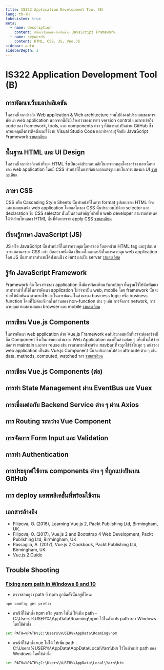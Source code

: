 ```yaml
---
title: IS322 Application Development Tool (B)
lang: th-TH
tobeListed: true
meta:
  - name: description
    content: พัฒนาเว็บแอพพลิเคชั่นด้วย JavaScript Framework
  - name: keywords
    content: HTML, CSS, JS, Vue.JS
sidebar: auto
sidebarDepth: 2
---
```


# IS322 Application Development Tool (B)

## การพัฒนาเว็บแอปพลิเคชัน

ในส่วนนี้จะกล่าวถึง Web application & Web architecture รวมไปถึงองค์ประกอบของการพัฒนา web application นอกจากนี้ยังมีเรื่องราวของการทำ version control และการเข้าถึง code ของ framework, tools, และ components ต่าง ๆ ที่มีการแบ่งปันผ่าน GitHub ซึ่งครอบคลุมถึงการติดตั้งและใช้งาน Visual Studio Code และทำความรู้จักกับ JavaScript Framework [รายละเอียด](/courses/is322/week-01.md)

## พื้นฐาน HTML และ UI Design

ในส่วนนี้จะกล่าวถึงหน้าที่ของ HTML ซึ่งเป็นองค์ประกอบหลักในการควบคุมโครงสร้าง และเนื้อหาของ web application โดยมี CSS ทำหน้าที่ในการจัดและตกแต่งรูปแบบในการแสดงผล UI [รายละเอียด](/courses/is322/week-02.md)

## ภาษา CSS

CSS หรือ Cascading Style Sheets นั้นทำหน้าที่ในการ format รูปแบบของ HTML ที่จะแสดงผลบนหน้า web application โดยกลไกของ CSS นั้นประกอบไปด้วย selector และ declaration ซึ่ง CSS selector นั้นเป็นส่วนสำคัญที่ช่วยให้ web developer สามารถกำหนดได้ว่าส่วนไหนของ HTML นั้นที่ต้องการจะ apply CSS [รายละเอียด](/courses/is322/week-03.md)

## เรียนรู้ภาษา JavaScript (JS)

JS หรือ JavaScript นั้นทำหน้าที่ในการควบคุมเนื้อหาของเว็บเพจผ่าน HTML tag และรูปแบบการแสดงผลของ CSS กล่าวอีกอย่างหนึ่งคือ เป็นกลไกแกนหลักในการควบคุม web application โดย JS นั้นสามารถทำงานได้ทั้งบนฝั่ง client และฝั่ง server [รายละเอียด](/courses/is322/week-04.md)

## รู้จัก JavaScript Framework

Framework คือ โครงร่างของ application ซึ่งมีการจัดเตรียม function พื้นฐานไว้ให้นักพัฒนาสามารถนำไปใช้ในการพัฒนา application ไม่ว่าจะเป็น web, mobile โดย framework นั้นจะช่วยให้นักพัฒนาสามารถใช้เวลาในการพัฒนาในส่วนของ business logic หรือ business function โดยที่ไม่ต้องกังวลในส่วนของ non-function ต่าง ๆ เช่น การจัดการ network, การควบคุมการแสดงผลของ browser และ mobile [รายละเอียด](/courses/is322/week-05.md)

## การเขียน Vue.js Components

ในการพัฒนา web application ด้วย Vue.js Framework องค์ประกอบหลักที่เราจะต้องสร้างก็คือ Component ซึ่งเป็นการแยกส่วนของ Web Application ของเป็นส่วนย่อย ๆ เพื่อที่จะให้ง่ายต่อการ maintain และการ reuse เช่น เราสามารถที่จะสร้าง navbar ที่จะถูกใช้ซ้ำในทุก ๆ หน้าของ web application เป็นต้น Vue.js Component นั้นจะประกอบไปด้วย attribute ต่าง ๆ เช่น data, methods, computed, watched ฯลฯ [รายละเอียด](/courses/is322/week-06.md)

## การเขียน Vue.js Components (ต่อ)

## การทำ State Management ผ่าน EventBus และ Vuex

## การเชื่อมต่อกับ Backend Service ต่าง ๆ ผ่าน Axios

## การ Routing ระหว่าง Vue Component

## การจัดการ Form Input และ Validation

## การทำ Authentication

## การประยุกต์ใช้งาน components ต่าง ๆ ที่ถูกแบ่งปันบน GitHub

## การ deploy แอพพลิเคชั่นที่พร้อมใช้งาน

## เอกสารอ้างอิง

- Filipova, O. (2016), Learning Vue.js 2, Packt Publishing Ltd, Birmingham, UK.
- Filipova, O. (2017), Vue.js 2 and Bootstrap 4 Web Development, Packt Publishing Ltd, Birmingham, UK.
- Passaglia, A. (2017), Vue.js 2 Cookbook, Packt Publishing Ltd, Birmingham, UK.
- [Vue.js 2 Guide](<https://vuejs.org/v2/guide/>)

## Trouble Shooting

### [Fixing npm path in Windows 8 and 10](<https://stackoverflow.com/questions/27864040/fixing-npm-path-in-windows-8-and-10/32159233#32159233>)

- ตรวจสอบดูว่า path ที่ npm ถูกติดตั้งนั้นอยู่ที่ไหน:

```bash
npm config get prefix
```

- กรณีที่ใช้คำสั่ง npm หรือ yarn ไม่ได้ ให้เพิ่ม path - C:\Users\%USER%\AppData\Roaming\npm ไว้ในตัวแปร path ของ Windows โดยใช้คำสั่ง

```bash
set PATH=%PATH%;C:\Users\%USER%\AppData\Roaming\npm
```

- กรณีที่ใช้คำสั่ง vue ไม่ได้ ให้เพิ่ม path - C:\Users\%USER%\AppData\AppData\Local\Yarn\bin ไว้ในตัวแปร path ของ Windows โดยใช้คำสั่ง

```bash
set PATH=%PATH%;C:\Users\%USER%\AppData\Local\Yarn\bin
```
